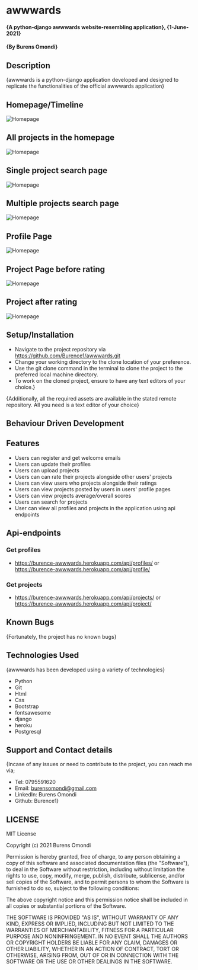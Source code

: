# awwwards
#### {A python-django awwwards website-resembling application}, {1-June-2021}
#### {By Burens Omondi}
## Description
{awwwards is a python-django application developed and designed to replicate the functionalities of the official awwwards application}

## Homepage/Timeline
<img src="./static/images/home.png"
     alt="Homepage"
     style="float: center; margin-right: 10px;" />

## All projects in the homepage
<img src="./static/images/allprojects.png"
     alt="Homepage"
     style="float: center; margin-right: 10px;" />

## Single project search page
<img src="./static/images/search.png"
     alt="Homepage"
     style="float: center; margin-right: 10px;" />

## Multiple projects search page
<img src="./static/images/multi-search.png"
     alt="Homepage"
     style="float: center; margin-right: 10px;" />

## Profile Page
<img src="./static/images/profile.png"
     alt="Homepage"
     style="float: center; margin-right: 10px;" />

## Project Page before rating
<img src="./static/images/project.png"
     alt="Homepage"
     style="float: center; margin-right: 10px;" />

## Project after rating
<img src="./static/images/project3.png"
     alt="Homepage"
     style="float: center; margin-right: 10px;" />

## Setup/Installation
* Navigate to the project repository via https://github.com/Burence1/awwwards.git
* Change your working directory to the clone location of your preference.
* Use the git clone command in the terminal to clone the project to the preferred local machine directory.
* To work on the cloned project, ensure to have any text editors of your choice.}

{Additionally, all the required assets are available in the stated remote repository. All you need is a text editor of your choice}

## Behaviour Driven Development
## Features
* Users can register and get welcome emails 
* Users can update their profiles
* Users can upload projects
* Users can can rate their projects alongside other users' projects
* Users can view users who projects alongside their ratings
* Users can view projects posted by users in users' profile pages
* Users can view projects average/overall scores
* Users can search for projects
* User can view all profiles and projects in the application using api endpoints

## Api-endpoints
### Get profiles
* https://burence-awwwards.herokuapp.com/api/profiles/ or https://burence-awwwards.herokuapp.com/api/profile/

### Get projects
* https://burence-awwwards.herokuapp.com/api/projects/ or https://burence-awwwards.herokuapp.com/api/project/

## Known Bugs
{Fortunately, the project has no known bugs}

## Technologies Used
{awwwards has been developed using a variety of technologies}

* Python
* Git
* Html
* Css
* Bootstrap
* fontsawesome
* django
* heroku
* Postgresql

## Support and Contact details
{Incase of any issues or need to contribute to the project, you can reach me via;
 * Tel: 0795591620
 * Email: burensomondi@gmail.com
 * LinkedIn: Burens Omondi
 * Github: Burence1}

## LICENSE

MIT License

Copyright (c) 2021 Burens Omondi

Permission is hereby granted, free of charge, to any person obtaining a copy
of this software and associated documentation files (the "Software"), to deal
in the Software without restriction, including without limitation the rights
to use, copy, modify, merge, publish, distribute, sublicense, and/or sell
copies of the Software, and to permit persons to whom the Software is
furnished to do so, subject to the following conditions:

The above copyright notice and this permission notice shall be included in all
copies or substantial portions of the Software.

THE SOFTWARE IS PROVIDED "AS IS", WITHOUT WARRANTY OF ANY KIND, EXPRESS OR
IMPLIED, INCLUDING BUT NOT LIMITED TO THE WARRANTIES OF MERCHANTABILITY,
FITNESS FOR A PARTICULAR PURPOSE AND NONINFRINGEMENT. IN NO EVENT SHALL THE
AUTHORS OR COPYRIGHT HOLDERS BE LIABLE FOR ANY CLAIM, DAMAGES OR OTHER
LIABILITY, WHETHER IN AN ACTION OF CONTRACT, TORT OR OTHERWISE, ARISING FROM,
OUT OF OR IN CONNECTION WITH THE SOFTWARE OR THE USE OR OTHER DEALINGS IN THE
SOFTWARE.